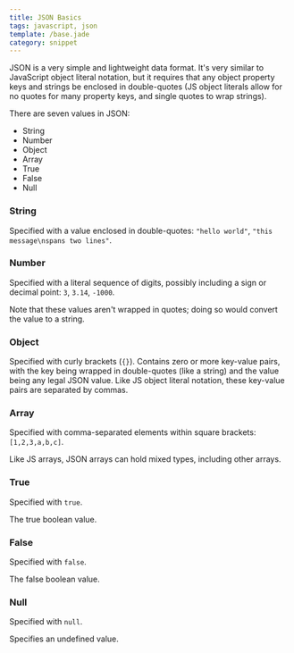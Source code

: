```yaml
---
title: JSON Basics
tags: javascript, json
template: /base.jade
category: snippet
---
```


JSON is a very simple and lightweight data format. It's very similar to JavaScript object literal notation, but it requires that any object property keys and strings be enclosed in double-quotes (JS object literals allow for no quotes for many property keys, and single quotes to wrap strings).

There are seven values in JSON:
* String
* Number
* Object
* Array
* True
* False
* Null

### String

Specified with a value enclosed in double-quotes: `"hello world"`, `"this message\nspans two lines"`.

### Number

Specified with a literal sequence of digits, possibly including a sign or decimal point: `3`, `3.14`, `-1000`.

Note that these values aren't wrapped in quotes; doing so would convert the value to a string.

### Object

Specified with curly brackets (`{}`). Contains zero or more key-value pairs, with the key being wrapped in double-quotes (like a string) and the value being any legal JSON value. Like JS object literal notation, these key-value pairs are separated by commas.

### Array

Specified with comma-separated elements within square brackets: `[1,2,3,a,b,c]`.

Like JS arrays, JSON arrays can hold mixed types, including other arrays.

### True

Specified with `true`.

The true boolean value.

### False

Specified with `false`.

The false boolean value.

### Null

Specified with `null`.

Specifies an undefined value.
